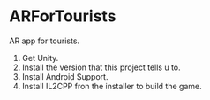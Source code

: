 # ARForTourists
AR app for tourists.

1. Get Unity.
2. Install the version that this project tells u to.
3. Install Android Support.
4. Install IL2CPP fron the installer to build the game.
